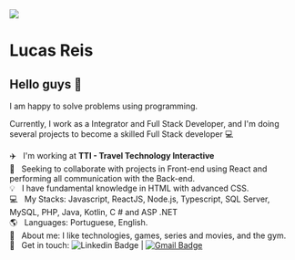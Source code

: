 <img width="auto" src="https://upload.wikimedia.org/wikipedia/en/2/25/Tti-logo.gif">


# Lucas Reis

## Hello guys 👋
I am happy to solve problems using programming.

Currently, I work as a Integrator and Full Stack Developer, and I'm doing several projects to become a skilled Full Stack developer :computer:

 :airplane: &nbsp; I'm working at **TTI - Travel Technology Interactive**
 <br/> :mag_right: &nbsp; Seeking to collaborate with projects in Front-end using React and performing all communication with the Back-end.
 <br/> :bulb: &nbsp; I have fundamental knowledge in HTML with advanced CSS.
 <br/> :computer: &nbsp; My Stacks: Javascript, ReactJS, Node.js, Typescript, SQL Server, MySQL, PHP, Java, Kotlin, C # and ASP .NET
 <br/> :earth_americas: &nbsp; Languages: Portuguese, English.
 <br/> 💬  &nbsp; About me: I like technologies, games, series and movies, and the gym.
 <br/> :email: &nbsp; Get in touch: ![Linkedin Badge](https://img.shields.io/badge/-LucasReis-blue?style=flat-square&logo=Linkedin&logoColor=white&link=https://www.linkedin.com/in/lucas-reis-a673b0157/) | 
[![Gmail Badge](https://img.shields.io/badge/-lucaskast03@gmail.com-c14438?style=flat-square&logo=Gmail&logoColor=white&link=mailto:lucaskast03@gmail.com)](mailto:lucaskast03@gmail.com)


